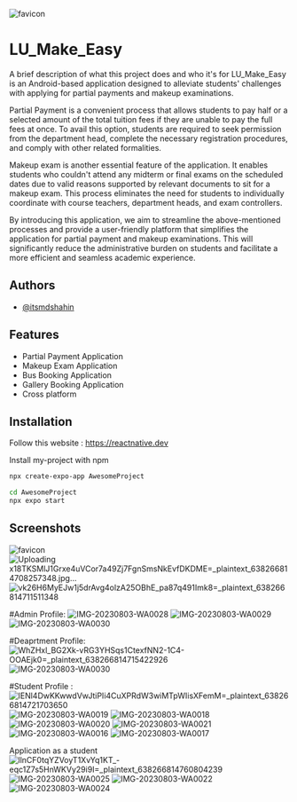 ![favicon](https://github.com/itsmdshahin/lumakeeasy/assets/67356028/c1b9d355-466d-4f1a-9611-8e8acdec1743)
# LU_Make_Easy 

A brief description of what this project does and who it's for
LU_Make_Easy is an Android-based application designed to alleviate students' challenges with applying for partial payments and makeup examinations.


Partial Payment is a convenient process that allows students to pay half or a selected amount of the total tuition fees if they are unable to pay the full fees at once. To avail this option, students are required to seek permission from the department head, complete the necessary registration procedures, and comply with other related formalities.

Makeup exam is another essential feature of the application. It enables students who couldn't attend any midterm or final exams on the scheduled dates due to valid reasons supported by relevant documents to sit for a makeup exam. This process eliminates the need for students to individually coordinate with course teachers, department heads, and exam controllers.

By introducing this application, we aim to streamline the above-mentioned processes and provide a user-friendly platform that simplifies the application for partial payment and makeup examinations. This will significantly reduce the administrative burden on students and facilitate a more efficient and seamless academic experience.






## Authors

- [@itsmdshahin](https://www.github.com/itsmdshahin)


## Features

- Partial Payment Application
- Makeup Exam Application
- Bus Booking Application
- Gallery Booking Application
- Cross platform



## Installation

Follow this website : https://reactnative.dev

Install my-project with npm

```bash
npx create-expo-app AwesomeProject

cd AwesomeProject
npx expo start
```

## Screenshots

![favicon](https://github.com/itsmdshahin/lumakeeasy/assets/67356028/250bd2f5-b6dc-4726-9dc6-3c8337ff59da)
![Uploading x18TKSMlJ1Grxe4uVCor7a49Zj7FgnSmsNkEvfDKDME=_plaintext_638266814708257348.jpg…]()
![vk26H6MyEJw1j5drAvg4olzA25OBhE_pa87q491Imk8=_plaintext_638266814711511348](https://github.com/itsmdshahin/lumakeeasy/assets/67356028/ed1c5305-2026-4cda-bf4b-63ecc6ecc6d0)


#Admin Profile:
![IMG-20230803-WA0028](https://github.com/itsmdshahin/lumakeeasy/assets/67356028/4b56c93f-fbe5-494c-a2e7-ab5ae5fbd621)
![IMG-20230803-WA0029](https://github.com/itsmdshahin/lumakeeasy/assets/67356028/6c76eaa4-9791-4a82-b975-b2c0b941e2e4)
![IMG-20230803-WA0030](https://github.com/itsmdshahin/lumakeeasy/assets/67356028/b263bf00-c9ed-4618-82d4-e45ac8de8e92)

#Deaprtment Profile:
![WhZHxl_BG2Xk-vRG3YHSqs1CtexfNN2-1C4-OOAEjk0=_plaintext_638266814715422926](https://github.com/itsmdshahin/lumakeeasy/assets/67356028/bfb95ba4-13b9-4674-8774-c34a79a6e233)
![IMG-20230803-WA0030](https://github.com/itsmdshahin/lumakeeasy/assets/67356028/7b388a45-b947-44cf-9bdb-aa29e3988c69)

#Student Profile :
![IENl4DwKKwwdVwJtiPIi4CuXPRdW3wiMTpWIisXFemM=_plaintext_638266814721703650](https://github.com/itsmdshahin/lumakeeasy/assets/67356028/0f7f2004-510c-4e3b-9c26-09e878696716)
![IMG-20230803-WA0019](https://github.com/itsmdshahin/lumakeeasy/assets/67356028/0eeaecab-59fe-4472-b0a9-cf08f13a48a9)
![IMG-20230803-WA0018](https://github.com/itsmdshahin/lumakeeasy/assets/67356028/156acf5c-a1e6-484f-a83d-1a0977ea5a47)
![IMG-20230803-WA0020](https://github.com/itsmdshahin/lumakeeasy/assets/67356028/e3209fb2-3c21-46eb-bb75-2c1edd26bd5b)
![IMG-20230803-WA0021](https://github.com/itsmdshahin/lumakeeasy/assets/67356028/a9626d6d-661a-463f-9c2b-43504b5ee571)
![IMG-20230803-WA0016](https://github.com/itsmdshahin/lumakeeasy/assets/67356028/c014ff92-4c0d-4070-b75a-d2519e8cbee1)
![IMG-20230803-WA0017](https://github.com/itsmdshahin/lumakeeasy/assets/67356028/6208db63-a0b5-472c-94a7-8493582d8de7)



Application as a student 
![llnCF0tqYZVoyT1XvYq1KT_-eqc1Z7s5HnWKVy29i9I=_plaintext_638266814760804239](https://github.com/itsmdshahin/lumakeeasy/assets/67356028/de03da36-c21f-4578-b1b5-f494949049da)
![IMG-20230803-WA0025](https://github.com/itsmdshahin/lumakeeasy/assets/67356028/88904369-6424-4f4e-b68a-1210098ed628)
![IMG-20230803-WA0022](https://github.com/itsmdshahin/lumakeeasy/assets/67356028/55453936-a5d8-4c20-94b2-730a23adc65e)
![IMG-20230803-WA0024](https://github.com/itsmdshahin/lumakeeasy/assets/67356028/f20881eb-1053-4ebb-a353-1d6e4ff655e0)

 
